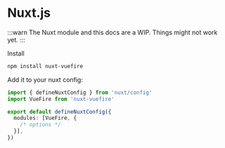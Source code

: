 # Nuxt.js

:::warn
The Nuxt module and this docs are a WIP. Things might not work yet.
:::

Install

```bash
npm install nuxt-vuefire
```

Add it to your nuxt config:

```ts
import { defineNuxtConfig } from 'nuxt/config'
import VueFire from 'nuxt-vuefire'

export default defineNuxtConfig({
  modules: [VueFire, {
    /* options */
  }],
})
```

